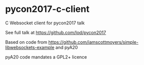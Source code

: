 # pycon2017-c-client
C Websocket client for pycon2017 talk

See full talk at https://github.com/lod/pycon2017

Based on code from https://github.com/iamscottmoyers/simple-libwebsockets-example and pyA20 

pyA20 code mandates a GPL2+ licence
